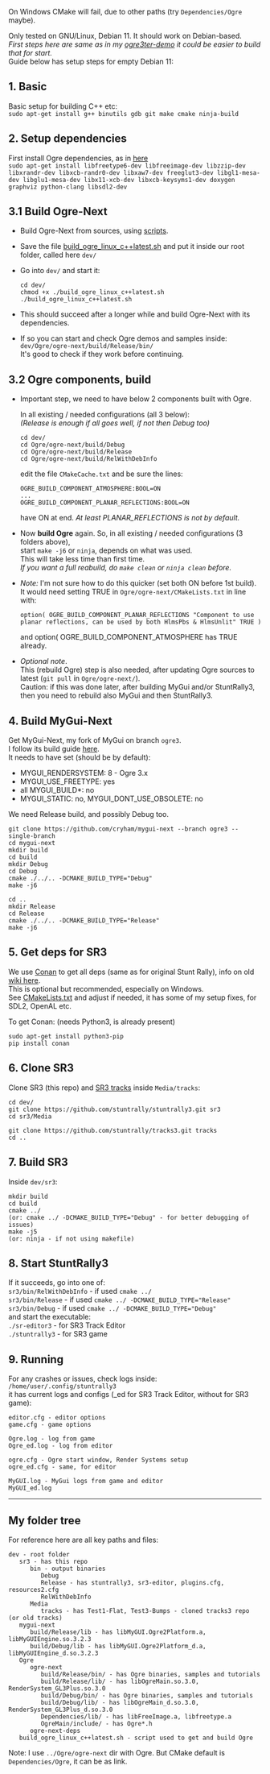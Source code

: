 
On Windows CMake will fail, due to other paths (try `Dependencies/Ogre` maybe).

Only tested on GNU/Linux, Debian 11. It should work on Debian-based.  
_First steps here are same as in my [ogre3ter-demo](https://github.com/cryham/ogre3ter-demo/) it could be easier to build that for start._  
Guide below has setup steps for empty Debian 11:  

## 1. Basic

Basic setup for building C++ etc:  
`sudo apt-get install g++ binutils gdb git make cmake ninja-build`

## 2. Setup dependencies

First install Ogre dependencies, as in [here](https://github.com/OGRECave/ogre-next#dependencies-linux)  
`sudo apt-get install libfreetype6-dev libfreeimage-dev libzzip-dev libxrandr-dev libxcb-randr0-dev libxaw7-dev freeglut3-dev libgl1-mesa-dev libglu1-mesa-dev libx11-xcb-dev libxcb-keysyms1-dev doxygen graphviz python-clang libsdl2-dev`

## 3.1 Build Ogre-Next

- Build Ogre-Next from sources, using [scripts](https://github.com/OGRECave/ogre-next/tree/master/Scripts/BuildScripts/output).  

- Save the file [build_ogre_linux_c++latest.sh](https://raw.githubusercontent.com/OGRECave/ogre-next/master/Scripts/BuildScripts/output/build_ogre_linux_c%2B%2Blatest.sh) and put it inside our root folder, called here `dev/`

- Go into `dev/` and start it:  
  ```
  cd dev/
  chmod +x ./build_ogre_linux_c++latest.sh
  ./build_ogre_linux_c++latest.sh
  ```

- This should succeed after a longer while and build Ogre-Next with its dependencies.

- If so you can start and check Ogre demos and samples inside:  
  `dev/Ogre/ogre-next/build/Release/bin/`  
  It's good to check if they work before continuing.

## 3.2 Ogre components, build
- Important step, we need to have below 2 components built with Ogre.
  
  In all existing / needed configurations (all 3 below):  
  _(Release is enough if all goes well, if not then Debug too)_
  ```
  cd dev/
  cd Ogre/ogre-next/build/Debug
  cd Ogre/ogre-next/build/Release
  cd Ogre/ogre-next/build/RelWithDebInfo
  ```
  edit the file `CMakeCache.txt` and be sure the lines:
  ```
  OGRE_BUILD_COMPONENT_ATMOSPHERE:BOOL=ON
  ...
  OGRE_BUILD_COMPONENT_PLANAR_REFLECTIONS:BOOL=ON
  ```
  have ON at end. _At least PLANAR_REFLECTIONS is not by default._

- Now **build Ogre** again. So, in all existing / needed configurations (3 folders above),  
  start `make -j6` or `ninja`, depends on what was used.  
  This will take less time than first time.  
  _If you want a full reabuild, do `make clean` or `ninja clean` before._

- _Note:_ I'm not sure how to do this quicker (set both ON before 1st build).
  It would need setting TRUE in `Ogre/ogre-next/CMakeLists.txt` in line with:
  ```
  option( OGRE_BUILD_COMPONENT_PLANAR_REFLECTIONS "Component to use planar reflections, can be used by both HlmsPbs & HlmsUnlit" TRUE )
  ```
  and option( OGRE_BUILD_COMPONENT_ATMOSPHERE has TRUE already.

- _Optional note_.  
  This (rebuild Ogre) step is also needed, after updating Ogre sources to latest (`git pull` in `Ogre/ogre-next/`).  
  Caution: if this was done later, after building MyGui and/or StuntRally3,  
  then you need to rebuild also MyGui and then StuntRally3.
 
## 4. Build MyGui-Next

Get MyGui-Next, my fork of MyGui on branch `ogre3`.  
I follow its build guide [here](https://github.com/cryham/mygui-next/tree/ogre3).  
It needs to have set (should be by default):  
   - MYGUI_RENDERSYSTEM: 8 - Ogre 3.x
   - MYGUI_USE_FREETYPE: yes
   - all MYGUI_BUILD*: no
   - MYGUI_STATIC: no, MYGUI_DONT_USE_OBSOLETE: no

We need Release build, and possibly Debug too.  
```
git clone https://github.com/cryham/mygui-next --branch ogre3 --single-branch
cd mygui-next
mkdir build
cd build
mkdir Debug
cd Debug
cmake ./../.. -DCMAKE_BUILD_TYPE="Debug"
make -j6

cd ..
mkdir Release
cd Release
cmake ./../.. -DCMAKE_BUILD_TYPE="Release"
make -j6
```

## 5. Get deps for SR3

We use [Conan](https://conan.io/) to get all deps (same as for original Stunt Rally), info on old [wiki here](https://stuntrally.tuxfamily.org/wiki/doku.php?id=compile).  
This is optional but recommended, especially on Windows.  
See [CMakeLists.txt](/CMakeLists.txt) and adjust if needed, it has some of my setup fixes, for SDL2, OpenAL etc.  

To get Conan: (needs Python3, is already present)  
```
sudo apt-get install python3-pip
pip install conan
```

## 6. Clone SR3

Clone SR3 (this repo) and [SR3 tracks](https://github.com/stuntrally/tracks3) inside `Media/tracks`:  
```
cd dev/
git clone https://github.com/stuntrally/stuntrally3.git sr3
cd sr3/Media

git clone https://github.com/stuntrally/tracks3.git tracks
cd ..
```

## 7. Build SR3

Inside `dev/sr3`:
```
mkdir build
cd build
cmake ../
(or: cmake ../ -DCMAKE_BUILD_TYPE="Debug" - for better debugging of issues)
make -j5
(or: ninja - if not using makefile)
```

## 8. Start StuntRally3

If it succeeds, go into one of:  
`sr3/bin/RelWithDebInfo` - if used `cmake ../`  
`sr3/bin/Release` - if used `cmake ../ -DCMAKE_BUILD_TYPE="Release"`  
`sr3/bin/Debug` - if used `cmake ../ -DCMAKE_BUILD_TYPE="Debug"`  
and start the executable:  
`./sr-editor3` - for SR3 Track Editor  
`./stuntrally3` - for SR3 game  

## 9. Running

For any crashes or issues, check logs inside:  
`/home/user/.config/stuntrally3`  
it has current logs and configs (_ed for SR3 Track Editor, without for SR3 game):
```
editor.cfg - editor options
game.cfg - game options

Ogre.log - log from game
Ogre_ed.log - log from editor

ogre.cfg - Ogre start window, Render Systems setup
ogre_ed.cfg - same, for editor

MyGUI.log - MyGui logs from game and editor
MyGUI_ed.log
```

----
## My folder tree

For reference here are all key paths and files:
```
dev - root folder
   sr3 - has this repo
      bin - output binaries
         Debug
         Release - has stuntrally3, sr3-editor, plugins.cfg, resources2.cfg
         RelWithDebInfo
      Media
         tracks - has Test1-Flat, Test3-Bumps - cloned tracks3 repo (or old tracks)
   mygui-next
      build/Release/lib - has libMyGUI.Ogre2Platform.a, libMyGUIEngine.so.3.2.3
      build/Debug/lib - has libMyGUI.Ogre2Platform_d.a, libMyGUIEngine_d.so.3.2.3
   Ogre
      ogre-next
         build/Release/bin/ - has Ogre binaries, samples and tutorials
         build/Release/lib/ - has libOgreMain.so.3.0, RenderSystem_GL3Plus.so.3.0
         build/Debug/bin/ - has Ogre binaries, samples and tutorials
         build/Debug/lib/ - has libOgreMain_d.so.3.0, RenderSystem_GL3Plus_d.so.3.0
         Dependencies/lib/ - has libFreeImage.a, libfreetype.a
         OgreMain/include/ - has Ogre*.h
      ogre-next-deps
   build_ogre_linux_c++latest.sh - script used to get and build Ogre

```
Note: I use `../Ogre/ogre-next` dir with Ogre. But CMake default is `Dependencies/Ogre`, it can be as link.
